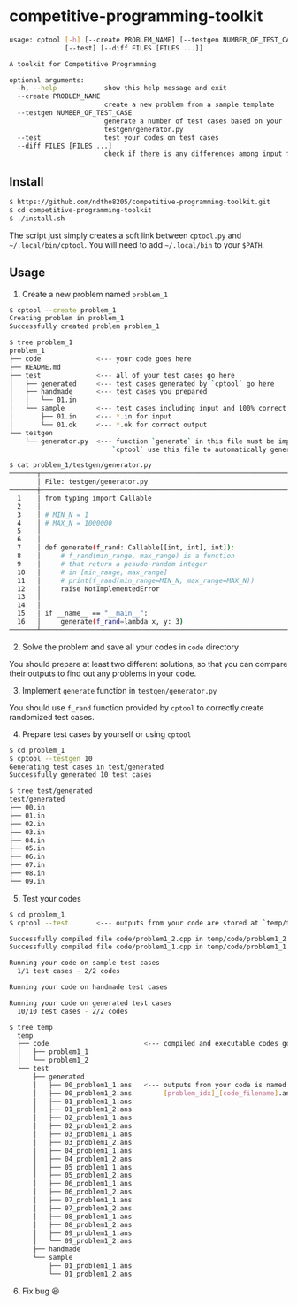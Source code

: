# competitive-programming-toolkit

```bash
usage: cptool [-h] [--create PROBLEM_NAME] [--testgen NUMBER_OF_TEST_CASE]
              [--test] [--diff FILES [FILES ...]]

A toolkit for Competitive Programming

optional arguments:
  -h, --help            show this help message and exit
  --create PROBLEM_NAME
                        create a new problem from a sample template
  --testgen NUMBER_OF_TEST_CASE
                        generate a number of test cases based on your
                        testgen/generator.py
  --test                test your codes on test cases
  --diff FILES [FILES ...]
                        check if there is any differences among input files
```

## Install

```bash
$ https://github.com/ndtho8205/competitive-programming-toolkit.git
$ cd competitive-programming-toolkit
$ ./install.sh
```

The script just simply creates a soft link between `cptool.py` and `~/.local/bin/cptool`. You will need to add `~/.local/bin` to your `$PATH`.

## Usage

1. Create a new problem named `problem_1`

```bash
$ cptool --create problem_1
Creating problem in problem_1
Successfully created problem problem_1

$ tree problem_1
problem_1
├── code              <--- your code goes here
├── README.md
├── test              <--- all of your test cases go here
│   ├── generated     <--- test cases generated by `cptool` go here
│   ├── handmade      <--- test cases you prepared
│   │   └── 01.in
│   └── sample        <--- test cases including input and 100% correct output
│       ├── 01.in     <--- *.in for input
│       └── 01.ok     <--- *.ok for correct output
└── testgen
    └── generator.py  <--- function `generate` in this file must be implemented first.
                          `cptool` use this file to automatically generate test cases.

$ cat problem_1/testgen/generator.py
───────┬──────────────────────────────────────────────────────────────────
       │ File: testgen/generator.py
───────┼──────────────────────────────────────────────────────────────────
  1    │ from typing import Callable
  2    │
  3    │ # MIN_N = 1
  4    │ # MAX_N = 1000000
  5    │
  6    │
  7    │ def generate(f_rand: Callable[[int, int], int]):
  8    │     # f_rand(min_range, max_range) is a function
  9    │     # that return a pesudo-random integer
  10   │     # in [min_range, max_range]
  11   │     # print(f_rand(min_range=MIN_N, max_range=MAX_N))
  12   │     raise NotImplementedError
  13   │
  14   │
  15   │ if __name__ == "__main__":
  16   │     generate(f_rand=lambda x, y: 3)
───────┴──────────────────────────────────────────────────────────────────
```

2. Solve the problem and save all your codes in `code` directory

You should prepare at least two different solutions, so that you can compare their outputs to find out any problems in your code.

3. Implement `generate` function in `testgen/generator.py`

You should use `f_rand` function provided by `cptool` to correctly create randomized test cases.

4. Prepare test cases by yourself or using `cptool`

```bash
$ cd problem_1
$ cptool --testgen 10
Generating test cases in test/generated
Successfully generated 10 test cases

$ tree test/generated
test/generated
├── 00.in
├── 01.in
├── 02.in
├── 03.in
├── 04.in
├── 05.in
├── 06.in
├── 07.in
├── 08.in
└── 09.in
```

5. Test your codes

```bash
$ cd problem_1
$ cptool --test       <--- outputs from your code are stored at `temp/test`

Successfully compiled file code/problem1_2.cpp in temp/code/problem1_2
Successfully compiled file code/problem1_1.cpp in temp/code/problem1_1

Running your code on sample test cases
  1/1 test cases - 2/2 codes

Running your code on handmade test cases

Running your code on generated test cases
  10/10 test cases - 2/2 codes

$ tree temp
  temp
  ├── code                        <--- compiled and executable codes go here
  │   ├── problem1_1
  │   └── problem1_2
  └── test
      ├── generated
      │   ├── 00_problem1_1.ans   <--- outputs from your code is named following the pattern:*.ans
      │   ├── 00_problem1_2.ans        [problem_idx]_[code_filename].ans
      │   ├── 01_problem1_1.ans
      │   ├── 01_problem1_2.ans
      │   ├── 02_problem1_1.ans
      │   ├── 02_problem1_2.ans
      │   ├── 03_problem1_1.ans
      │   ├── 03_problem1_2.ans
      │   ├── 04_problem1_1.ans
      │   ├── 04_problem1_2.ans
      │   ├── 05_problem1_1.ans
      │   ├── 05_problem1_2.ans
      │   ├── 06_problem1_1.ans
      │   ├── 06_problem1_2.ans
      │   ├── 07_problem1_1.ans
      │   ├── 07_problem1_2.ans
      │   ├── 08_problem1_1.ans
      │   ├── 08_problem1_2.ans
      │   ├── 09_problem1_1.ans
      │   └── 09_problem1_2.ans
      ├── handmade
      └── sample
          ├── 01_problem1_1.ans
          └── 01_problem1_2.ans

```

6. Fix bug :laughing:
